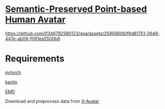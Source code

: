 # [Semantic-Preserved Point-based Human Avatar](https://arxiv.org/abs/2311.11614)






https://github.com/l1346792580123/spa/assets/25956606/f6d81751-2648-447e-ab09-f091ea5500b6






# Requirements

[pytorch](https://pytorch.org/)

[kaolin](https://github.com/NVIDIAGameWorks/kaolin)

[EMD](https://github.com/Colin97/MSN-Point-Cloud-Completion)

Download and preprocess data from [X-Avatar](https://github.com/Skype-line/X-Avatar)
